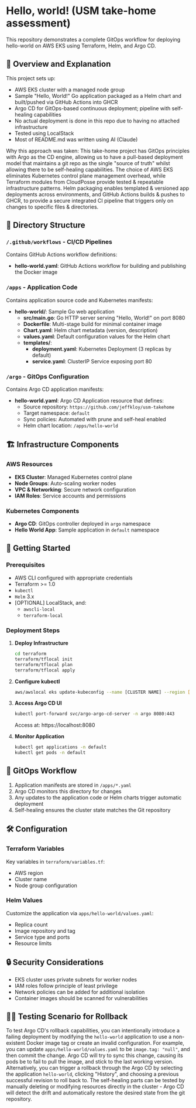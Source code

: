 # Hello, world! (USM take-home assessment)

This repository demonstrates a complete GitOps workflow for deploying hello-world on AWS EKS using Terraform, Helm, and Argo CD.

## 🚀 Overview and Explanation

This project sets up:
- AWS EKS cluster with a managed node group
- Sample "Hello, World!" Go application packaged as a Helm chart and built/pushed via GitHub Actions into GHCR
- Argo CD for GitOps-based continuous deployment; pipeline with self-healing capabilities
- No actual deployment is done in this repo due to having no attached infrastructure
- Tested using LocalStack
- Most of README.md was written using AI (Claude)

Why this approach was taken:
This take-home project has GitOps principles with Argo as the CD engine, allowing us to have a pull-based deployment model that maintains a git repo as the single "source of truth" whilst allowing there to be self-healing capabilities. The choice of AWS EKS eliminates Kubernetes control plane management overhead, while Terraform modules from CloudPosse provide tested & repeatable infrastructure patterns. Helm packaging enables templated & versioned app deployments across environments, and GitHub Actions builds & pushes to GHCR, to provide a secure integrated CI pipeline that triggers only on changes to specific files & directories.

## 📁 Directory Structure

### `/.github/workflows` - CI/CD Pipelines

Contains GitHub Actions workflow definitions:

- **hello-world.yaml**: GitHub Actions workflow for building and publishing the Docker image

### `/apps` - Application Code

Contains application source code and Kubernetes manifests:

- **hello-world/**: Sample Go web application
  - **src/main.go**: Go HTTP server serving "Hello, World!" on port 8080
  - **Dockerfile**: Multi-stage build for minimal container image
  - **Chart.yaml**: Helm chart metadata (version, description)
  - **values.yaml**: Default configuration values for the Helm chart
  - **templates/**:
    - **deployment.yaml**: Kubernetes Deployment (3 replicas by default)
    - **service.yaml**: ClusterIP Service exposing port 80

### `/argo` - GitOps Configuration

Contains Argo CD application manifests:

- **hello-world.yaml**: Argo CD Application resource that defines:
  - Source repository: `https://github.com/jeffkloy/usm-takehome`
  - Target namespace: `default`
  - Sync policies: Automated with prune and self-heal enabled
  - Helm chart location: `/apps/hello-world`

## 🏗️ Infrastructure Components

### AWS Resources
- **EKS Cluster**: Managed Kubernetes control plane
- **Node Groups**: Auto-scaling worker nodes
- **VPC & Networking**: Secure network configuration
- **IAM Roles**: Service accounts and permissions

### Kubernetes Components
- **Argo CD**: GitOps controller deployed in `argo` namespace
- **Hello World App**: Sample application in `default` namespace

## 🚦 Getting Started

### Prerequisites
- AWS CLI configured with appropriate credentials
- Terraform >= 1.0
- `kubectl`
- `Helm` 3.x
- [OPTIONAL] LocalStack, and:
   - `awscli-local`
   - `terraform-local`

### Deployment Steps

1. **Deploy Infrastructure**
   ```bash
   cd terraform
   terraform/tflocal init
   terraform/tflocal plan
   terraform/tflocal apply
   ```

2. **Configure kubectl**
   ```bash
   aws/awslocal eks update-kubeconfig --name [CLUSTER NAME] --region [REGION]
   ```

3. **Access Argo CD UI**
   ```bash
   kubectl port-forward svc/argo-argo-cd-server -n argo 8080:443
   ```
   Access at: https://localhost:8080

4. **Monitor Application**
   ```bash
   kubectl get applications -n default
   kubectl get pods -n default
   ```

## 🔄 GitOps Workflow

1. Application manifests are stored in `/apps/*.yaml`
2. Argo CD monitors this directory for changes
3. Any updates to the application code or Helm charts trigger automatic deployment
4. Self-healing ensures the cluster state matches the Git repository

## 🛠️ Configuration

### Terraform Variables
Key variables in `terraform/variables.tf`:
- AWS region
- Cluster name
- Node group configuration

### Helm Values
Customize the application via `apps/hello-world/values.yaml`:
- Replica count
- Image repository and tag
- Service type and ports
- Resource limits

## 🔒 Security Considerations

- EKS cluster uses private subnets for worker nodes
- IAM roles follow principle of least privilege
- Network policies can be added for additional isolation
- Container images should be scanned for vulnerabilities

## 🧑‍🔬 Testing Scenario for Rollback

To test Argo CD's rollback capabilities, you can intentionally introduce a failing deployment by modifying the `hello-world` application to use a non-existent Docker image tag or create an invalid configuration. For example, you can update `apps/hello-world/values.yaml` to be `image.tag: "null"`, and then commit the change. Argo CD will try to sync this change, causing its pods be to fail to pull the image, and stick to the last working version. Alternatively, you can trigger a rollback through the Argo CD by selecting the application `hello-world`, clicking "History", and choosing a previous successful revision to roll back to. The self-healing parts can be tested by manually deleting or modifying resources directly in the cluster - Argo CD will detect the drift and automatically restore the desired state from the git repository.
